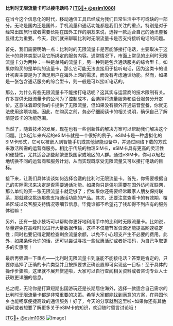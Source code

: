 **比利时无限流量卡可以接电话吗？[[TG💪+ @esim1088](https://t.me/s/esim1088)]**

在当今这个信息化的时代，移动通信工具已经成为我们日常生活中不可或缺的一部分。无论是国内还是国外，手机流量和通话功能都是我们关注的重点。特别是对于经常出国旅行或者需要长期在国外工作的朋友来说，选择一款适合自己的通讯套餐显得尤为重要。今天，我们就来聊聊比利时无限流量卡是否支持接听电话的问题。

首先，我们需要明确一点：比利时的无限流量卡是否能够接打电话，主要取决于这张卡的具体类型以及它所绑定的服务内容。通常情况下，市面上常见的比利时无限流量卡分为两种：一种是单纯的流量卡，另一种则是包含通话服务的综合型卡。如果你购买的是单纯的流量卡，那么它可能无法直接用于接听电话，因为这类卡的设计初衷主要是为了满足用户在海外上网的需求，而没有考虑通话功能。然而，如果是一张包含通话服务的综合型卡，则一般是可以接听电话的。

那么，为什么有些无限流量卡不能接打电话呢？这其实与运营商的技术限制有关。许多提供无限流量卡的公司为了控制成本，会选择将流量服务和语音服务分开定价。这意味着即使你的卡提供了无限流量，但如果没有额外开通语音套餐，你就无法使用这项功能。因此，在购买之前，务必仔细阅读卡的相关说明，确保自己了解清楚该卡的功能范围。

当然了，随着技术的发展，现在也有一些创新性的解决方案可以帮助我们解决这个问题。比如近年来兴起的eSIM卡就是一个很好的例子。eSIM卡是一种虚拟化的SIM卡形式，它可以被嵌入到智能手机或其他智能设备中，并通过网络下载的方式来激活所需的运营商服务。相比于传统的物理SIM卡，eSIM卡具有更高的灵活性和便捷性，尤其适合那些频繁更换国家或地区的人群。通过eSIM卡，你可以轻松地切换不同的运营商和服务计划，从而实现既享受无限流量又可以接打电话的目标。

接下来，让我们具体谈谈如何选择合适的比利时无限流量卡。首先，你需要根据自己的实际需求来决定是否需要通话功能。如果你只是偶尔需要在国外访问互联网，那么单纯购买一张无限流量卡就足够了；但如果你还需要经常跟家人朋友保持联系，那就建议挑选那些支持通话功能的产品。其次，还要注意查看卡的有效期、覆盖区域以及客服支持情况等细节信息。毕竟谁都不希望花了钱却得不到应有的服务体验嘛！

另外，还有一些小技巧可以帮助你更好地利用手中的比利时无限流量卡。比如说，尽量避免在高峰时段进行大量数据传输，这样不仅能节省资源还能提高网速稳定性；同时也要记得定期检查剩余流量余额，以免不小心超支产生不必要的费用。此外，如果条件允许的话，还可以尝试寻找一些优惠活动或者折扣码，为自己争取更多的实惠哦！

最后再强调一下重点——比利时无限流量卡到底能不能接电话？答案是肯定的，只要你选择了正确的卡片类型并且按照要求正确设置即可实现这一目标！至于具体的操作步骤嘛，这里就不展开赘述啦，大家可以自行查阅相关资料或者咨询专业人士获取更详细的信息。

总之呢，无论你是打算短期出国游玩还是长期居住海外，选择一款适合自己需求的比利时无限流量卡都是非常重要的决策。希望大家都能找到满意的方案，在异国他乡也能畅享便捷高效的通信服务！好了，今天的分享就到这里啦~如果你还有其他疑问或者想要了解更多关于eSIM卡的知识，欢迎随时留言讨论哦！

[[TG💪+ @esim1088](https://t.me/s/esim1088) ![Image](https://i.postimg.cc/4NQfJmqS/Snipaste-2025-05-13-00-14-12.png)]